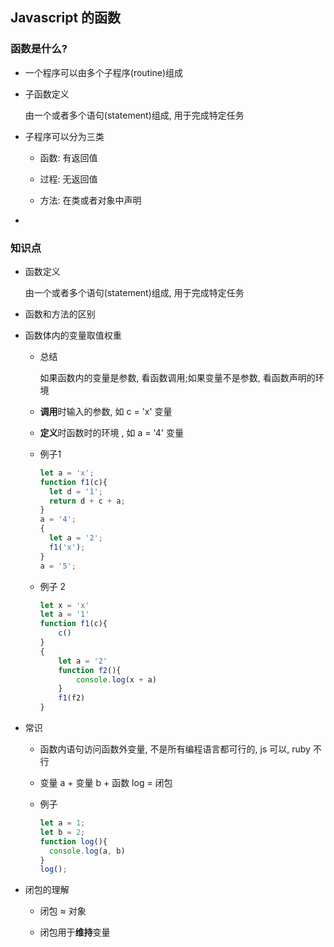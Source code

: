 ## Javascript 的函数

### 函数是什么?

- 一个程序可以由多个子程序(routine)组成

- 子函数定义

    由一个或者多个语句(statement)组成, 用于完成特定任务

- 子程序可以分为三类

    - 函数: 有返回值
    
    - 过程: 无返回值
    
    - 方法: 在类或者对象中声明

- 


### 知识点

- 函数定义

    由一个或者多个语句(statement)组成, 用于完成特定任务

- 函数和方法的区别

- 函数体内的变量取值权重

    - 总结
     
        如果函数内的变量是参数, 看函数调用;如果变量不是参数, 看函数声明的环境

    - **调用**时输入的参数, 如 c = 'x' 变量
    
    - **定义**时函数时的环境 , 如 a = '4' 变量
    
    - 例子1

        ```javascript
        let a = 'x';
        function f1(c){
          let d = '1';
          return d + c + a;
        }
        a = '4';
        {
          let a = '2';
          f1('x');
        }
        a = '5';
        ```
    
    - 例子 2
    
        ```javascript
        let x = 'x'
        let a = '1'
        function f1(c){
            c()
        }
        {
            let a = '2'
            function f2(){
                console.log(x + a)
            }
            f1(f2)
        }
        ```
      
- 常识

    - 函数内语句访问函数外变量, 不是所有编程语言都可行的, js 可以, ruby 不行
    
    - 变量 a + 变量 b + 函数 log = 闭包
    
    - 例子

        ```javascript
        let a = 1;
        let b = 2;
        function log(){
          console.log(a, b)
        }
        log();
        ```
- 闭包的理解

    - 闭包 ≈ 对象
    
    - 闭包用于**维持**变量
